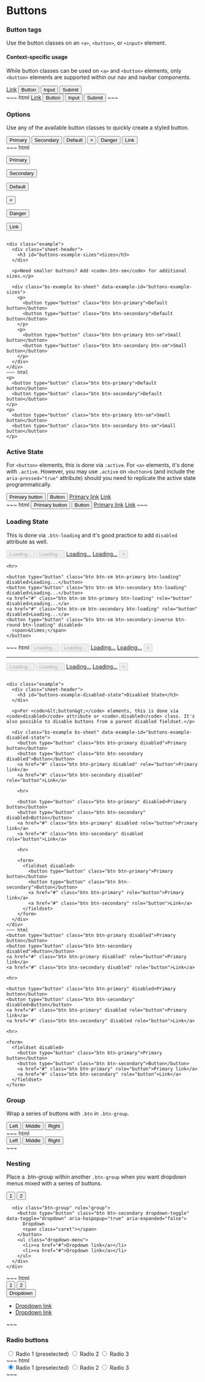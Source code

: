 # Buttons

<div class="example">
  <div class="sheet-header">
    <h3 id="buttons-example-button-tags">Button tags</h3>
  </div>

  <p>Use the button classes on an <code>&lt;a&gt;</code>, <code>&lt;button&gt;</code>, or <code>&lt;input&gt;</code> element.</p>

  <div class="bs-callout bs-callout-warning">
    <h4>Context-specific usage</h4>
    <p>While button classes can be used on <code>&lt;a&gt;</code> and <code>&lt;button&gt;</code> elements, only <code>&lt;button&gt;</code> elements are supported within our nav and navbar components.</p>
  </div>

  <div class="bs-example bs-sheet" data-example-id="buttons-example-button-tags">
    <a class="btn btn-secondary" href="#" role="button">Link</a>
    <button class="btn btn-secondary" type="submit">Button</button>
    <input class="btn btn-secondary" type="button" value="Input">
    <input class="btn btn-secondary" type="submit" value="Submit">
  </div>
</div>
~~~ html
<a class="btn btn-secondary" href="#" role="button">Link</a>
<button class="btn btn-secondary" type="submit">Button</button>
<input class="btn btn-secondary" type="button" value="Input">
<input class="btn btn-secondary" type="submit" value="Submit">
~~~

<div class="example">
  <div class="sheet-header">
    <h3 id="forms-example-options">Options</h3>
  </div>

  <p>Use any of the available button classes to quickly create a styled button.</p>

  <div class="bs-example bs-sheet" data-example-id="forms-example-options">
    <button type="button" class="btn btn-primary">Primary</button>
    <button type="button" class="btn btn-secondary">Secondary</button>
    <button type="button" class="btn btn-default">Default</button>
    <button class="btn btn-secondary-inverse btn-round" type="button">
      <span>&times;</span>
    </button>
    <button type="button" class="btn btn-danger">Danger</button>
    <button type="button" class="btn btn-link">Link</button>
  </div>
</div>
~~~ html

<!-- Provides extra visual weight and identifies the primary action in a set of buttons -->
<button type="button" class="btn btn-primary">Primary</button>

<!-- Secondary, outline button -->
<button type="button" class="btn btn-secondary">Secondary</button>
<!-- DEPRECATED, kept for Bootstap 3.x support: Standard button -->
<button type="button" class="btn btn-default">Default</button>

<!-- Secondary inverse -->
<button class="btn btn-secondary-inverse btn-round" type="button">
  <span>&times;</span>
</button>

<!-- Indicates a dangerous or potentially negative action -->
<button type="button" class="btn btn-danger">Danger</button>

<!-- Deemphasize a button by making it look like a link while maintaining button behavior -->
<button type="button" class="btn btn-link">Link</button>
~~~

<div class="example">
  <div class="sheet-header">
    <h3 id="buttons-example-sizes">Sizes</h3>
  </div>

  <p>Need smaller buttons? Add <code>.btn-sm</code> for additional sizes.</p>

  <div class="bs-example bs-sheet" data-example-id="buttons-example-sizes">
    <p>
      <button type="button" class="btn btn-primary">Default button</button>
      <button type="button" class="btn btn-secondary">Default button</button>
    </p>
    <p>
      <button type="button" class="btn btn-primary btn-sm">Small button</button>
      <button type="button" class="btn btn-secondary btn-sm">Small button</button>
    </p>
  </div>
</div>
~~~ html
<p>
  <button type="button" class="btn btn-primary">Default button</button>
  <button type="button" class="btn btn-secondary">Default button</button>
</p>
<p>
  <button type="button" class="btn btn-primary btn-sm">Small button</button>
  <button type="button" class="btn btn-secondary btn-sm">Small button</button>
</p>
~~~

<div class="example">
  <div class="sheet-header">
    <h3 id="buttons-example-active-state">Active State</h3>
  </div>

  <p>For <code>&lt;button&gt;</code> elements, this is done via <code>:active</code>. For <code>&lt;a&gt;</code> elements, it's done with <code>.active</code>. However, you may use <code>.active</code> on <code>&lt;button&gt;</code>s (and include the <code>aria-pressed="true"</code> attribute) should you need to replicate the active state programmatically.</p>

  <div class="bs-example bs-sheet" data-example-id="buttons-example-active-state">
    <button type="button" class="btn btn-primary active">Primary button</button>
    <button type="button" class="btn btn-secondary active">Button</button>
    <a href="#" class="btn btn-primary active" role="button">Primary link</a>
    <a href="#" class="btn btn-secondary active" role="button">Link</a>
  </div>
</div>
~~~ html
<button type="button" class="btn btn-primary active">Primary button</button>
<button type="button" class="btn btn-secondary active">Button</button>
<a href="#" class="btn btn-primary active" role="button">Primary link</a>
<a href="#" class="btn btn-secondary active" role="button">Link</a>
~~~

<div class="example">
  <div class="sheet-header">
    <h3 id="buttons-example-loading-state">Loading State</h3>
  </div>

  <p>This is done via <code>.btn-loading</code> and it's good practice to add <code>disabled</code> attribute as well.</p>

  <div class="bs-example bs-sheet" data-example-id="buttons-example-loading-state">
    <button type="button" class="btn btn-primary btn-loading" disabled>Loading...</button>
    <button type="button" class="btn btn-secondary btn-loading" disabled>Loading...</button>
    <a href="#" class="btn btn-primary btn-loading" role="button" disabled>Loading...</a>
    <a href="#" class="btn btn-secondary btn-loading" role="button" disabled>Loading...</a>
    <button type="button" class="btn btn-secondary-inverse btn-round btn-loading" disabled>
      <span>&times;</span>
    </button>

    <hr>

    <button type="button" class="btn btn-sm btn-primary btn-loading" disabled>Loading...</button>
    <button type="button" class="btn btn-sm btn-secondary btn-loading" disabled>Loading...</button>
    <a href="#" class="btn btn-sm btn-primary btn-loading" role="button" disabled>Loading...</a>
    <a href="#" class="btn btn-sm btn-secondary btn-loading" role="button" disabled>Loading...</a>
    <button type="button" class="btn btn-sm btn-secondary-inverse btn-round btn-loading" disabled>
      <span>&times;</span>
    </button>
  </div>
</div>
~~~ html
<button type="button" class="btn btn-primary btn-loading" disabled>Loading...</button>
<button type="button" class="btn btn-secondary btn-loading" disabled>Loading...</button>
<a href="#" class="btn btn-primary btn-loading" role="button" disabled>Loading...</a>
<a href="#" class="btn btn-secondary btn-loading" role="button" disabled>Loading...</a>
<button type="button" class="btn btn-secondary-inverse btn-round btn-loading" disabled>
  <span>&times;</span>
</button>

<hr>

<button type="button" class="btn btn-sm btn-primary btn-loading" disabled>Loading...</button>
<button type="button" class="btn btn-sm btn-secondary btn-loading" disabled>Loading...</button>
<a href="#" class="btn btn-sm btn-primary btn-loading" role="button" disabled>Loading...</a>
<a href="#" class="btn btn-sm btn-secondary btn-loading" role="button" disabled>Loading...</a>
<button type="button" class="btn btn-sm btn-secondary-inverse btn-round btn-loading" disabled>
  <span>&times;</span>
</button>
~~~

<div class="example">
  <div class="sheet-header">
    <h3 id="buttons-example-disabled-state">Disabled State</h3>
  </div>

  <p>For <code>&lt;button&gt;</code> elements, this is done via <code>disabled</code> attribute or <code>.disabled</code> class. It's also possible to disable buttons from a parent disabled fieldset.</p>

  <div class="bs-example bs-sheet" data-example-id="buttons-example-disabled-state">
    <button type="button" class="btn btn-primary disabled">Primary button</button>
    <button type="button" class="btn btn-secondary disabled">Button</button>
    <a href="#" class="btn btn-primary disabled" role="button">Primary link</a>
    <a href="#" class="btn btn-secondary disabled" role="button">Link</a>

    <hr>

    <button type="button" class="btn btn-primary" disabled>Primary button</button>
    <button type="button" class="btn btn-secondary" disabled>Button</button>
    <a href="#" class="btn btn-primary" disabled role="button">Primary link</a>
    <a href="#" class="btn btn-secondary" disabled role="button">Link</a>

    <hr>

    <form>
      <fieldset disabled>
        <button type="button" class="btn btn-primary">Primary button</button>
        <button type="button" class="btn btn-secondary">Button</button>
        <a href="#" class="btn btn-primary" role="button">Primary link</a>
        <a href="#" class="btn btn-secondary" role="button">Link</a>
      </fieldset>
    </form>
  </div>
</div>
~~~ html
<button type="button" class="btn btn-primary disabled">Primary button</button>
<button type="button" class="btn btn-secondary disabled">Button</button>
<a href="#" class="btn btn-primary disabled" role="button">Primary link</a>
<a href="#" class="btn btn-secondary disabled" role="button">Link</a>

<hr>

<button type="button" class="btn btn-primary" disabled>Primary button</button>
<button type="button" class="btn btn-secondary" disabled>Button</button>
<a href="#" class="btn btn-primary" disabled role="button">Primary link</a>
<a href="#" class="btn btn-secondary" disabled role="button">Link</a>

<hr>

<form>
  <fieldset disabled>
    <button type="button" class="btn btn-primary">Primary button</button>
    <button type="button" class="btn btn-secondary">Button</button>
    <a href="#" class="btn btn-primary" role="button">Primary link</a>
    <a href="#" class="btn btn-secondary" role="button">Link</a>
  </fieldset>
</form>
~~~

<div class="example">
  <div class="sheet-header">
    <h3 id="buttons-example-group">Group</h3>
  </div>

  <p>Wrap a series of buttons with <code>.btn</code> in <code>.btn-group</code>.</p>

  <div class="bs-example bs-sheet" data-example-id="buttons-example-group">
    <div class="btn-group" role="group" aria-label="...">
      <button type="button" class="btn btn-secondary">Left</button>
      <button type="button" class="btn btn-secondary">Middle</button>
      <button type="button" class="btn btn-secondary">Right</button>
    </div>
  </div>
</div>
~~~ html
<div class="btn-group" role="group" aria-label="...">
  <button type="button" class="btn btn-secondary">Left</button>
  <button type="button" class="btn btn-secondary">Middle</button>
  <button type="button" class="btn btn-secondary">Right</button>
</div>
~~~

<div class="example">
  <div class="sheet-header">
    <h3 id="buttons-example-nesting">Nesting</h3>
  </div>

  <p>Place a .btn-group within another <code>.btn-group</code> when you want dropdown menus mixed with a series of buttons.</p>

  <div class="bs-example bs-sheet" data-example-id="buttons-example-nesting">
    <div class="btn-group" role="group" aria-label="...">
      <button type="button" class="btn btn-secondary">1</button>
      <button type="button" class="btn btn-secondary">2</button>

      <div class="btn-group" role="group">
        <button type="button" class="btn btn-secondary dropdown-toggle" data-toggle="dropdown" aria-haspopup="true" aria-expanded="false">
          Dropdown
          <span class="caret"></span>
        </button>
        <ul class="dropdown-menu">
          <li><a href="#">Dropdown link</a></li>
          <li><a href="#">Dropdown link</a></li>
        </ul>
      </div>
    </div>
  </div>
</div>
~~~ html
<div class="btn-group" role="group" aria-label="...">
  <button type="button" class="btn btn-secondary">1</button>
  <button type="button" class="btn btn-secondary">2</button>

  <div class="btn-group" role="group">
    <button type="button" class="btn btn-secondary dropdown-toggle" data-toggle="dropdown" aria-haspopup="true" aria-expanded="false">
      Dropdown
      <span class="caret"></span>
    </button>
    <ul class="dropdown-menu">
      <li><a href="#">Dropdown link</a></li>
      <li><a href="#">Dropdown link</a></li>
    </ul>
  </div>
</div>
~~~

<div class="example">
  <div class="sheet-header">
    <h3 id="buttons-example-radio-buttons">Radio buttons</h3>
  </div>

  <div class="bs-example bs-sheet" data-example-id="buttons-example-radio-buttons">
    <div class="btn-group" data-toggle="buttons">
      <label class="btn btn-secondary active">
        <input type="radio" name="options" id="option1" autocomplete="off" checked> Radio 1 (preselected)
      </label>
      <label class="btn btn-secondary">
        <input type="radio" name="options" id="option2" autocomplete="off"> Radio 2
      </label>
      <label class="btn btn-secondary">
        <input type="radio" name="options" id="option3" autocomplete="off"> Radio 3
      </label>
    </div>
  </div>
</div>
~~~ html
<div class="btn-group" role="group" aria-label="...">
  <div class="btn-group" data-toggle="buttons">
    <label class="btn btn-secondary active">
      <input type="radio" name="options" id="option1" autocomplete="off" checked> Radio 1 (preselected)
    </label>
    <label class="btn btn-secondary">
      <input type="radio" name="options" id="option2" autocomplete="off"> Radio 2
    </label>
    <label class="btn btn-secondary">
      <input type="radio" name="options" id="option3" autocomplete="off"> Radio 3
    </label>
  </div>
</div>
~~~
